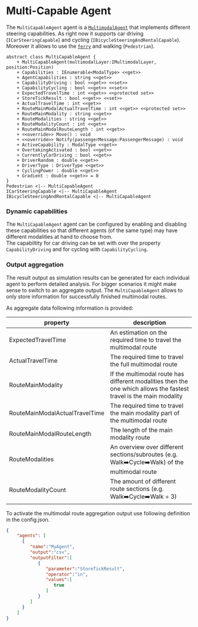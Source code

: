 # Multi-Capable Agent

The ``MultiCapableAgent`` agent is a [``MultimodalAgent``](multi_modal_agent.md) that implements different steering capabilities.
As right now it supports car driving (``ICarSteeringCapable``) and cycling (``IBicycleSteeringAndRentalCapable``). 
Moreover it allows to use the [``ferry``](../entities/ferry.md) and walking (``Pedestrian``). 

```plantUml
abstract class MultiCapableAgent {
    + MultiCapableAgent(multimodalLayer:IMultimodalLayer, position:Position)
    + Capabilities : IEnumerable<ModalType> <<get>>
    + AgentCapabilities : string <<get>>
    + CapabilityDriving : bool <<get>> <<set>>
    + CapabilityCycling : bool <<get>> <<set>>
    + ExpectedTravelTime : int <<get>> <<protected set>>
    + StoreTickResult : bool <<get>> <<set>>
    + ActualTravelTime : int <<get>>
    + RouteMainModalActualTravelTime : int <<get>> <<protected set>>
    + RouteMainModality : string <<get>>
    + RouteModalities : string <<get>>
    + RouteModalityCount : int <<get>>
    + RouteMainModalRouteLength : int <<get>>
    + <<override>> Move() : void
    + <<override>> Notify(passengerMessage:PassengerMessage) : void
    + ActiveCapability : ModalType <<get>>
    + OvertakingActivated : bool <<get>>
    + CurrentlyCarDriving : bool <<get>>
    + DriverRandom : double <<get>>
    + DriverType : DriverType <<get>>
    + CyclingPower : double <<get>>
    + Gradient : double <<get>> = 0
}
Pedestrian <|-- MultiCapableAgent
ICarSteeringCapable <|-- MultiCapableAgent
IBicycleSteeringAndRentalCapable <|-- MultiCapableAgent
```

### Dynamic capabilities

The ``MultiCapableAgent`` agent can be configured by enabling and disabling these capabilities so that different agents (of the same type) may have different modalities at hand to choose from.  
The capabiltity for car driving can be set with over the property ``CapabilityDriving`` and for cycling with ``CapabilityCycling``.

### Output aggregation

The result output as simulation results can be generated for each individual agent to perform detailed analysis.
For bigger scenarios it might make sense to switch to an aggregate output. The ``MultiCapableAgent`` allows to only store information for successfully finished multimodal routes.

As aggregate data following information is provided:

|property                       |description                                                      |
|-------------------------------|-----------------------------------------------------------------|
|ExpectedTravelTime             |An estimation on the required time to travel the multimodal route                                   
|ActualTravelTime               |The required time to travel the full multimodal route                                             
|RouteMainModality              |If the multimodal route has different modalities then the one which allows the fastest travel is the main modality                                        
|RouteMainModalActualTravelTime |The required time to travel the main modality part of the multimodal route                                     
|RouteMainModalRouteLength      |The length of the main modality route                                     
|RouteModalities                |An overview over different sections/subroutes (e.g. Walk:arrow_right:Cycle:arrow_right:Walk) of the multimodal route                                            
|RouteModalityCount             |The amount of different route sections (e.g. Walk:arrow_right:Cycle:arrow_right:Walk = 3)                                             


To activate the multimodal route aggregation output use following definition in the config.json.

```json
{
    "agents": [
      {
         "name":"MyAgent",
         "output":"csv",
         "outputFilter":[
            {
               "parameter":"StoreTickResult",
               "operator":"in",
               "values":[
                  true
               ]
            }
         ]
      }
    ]
}
```